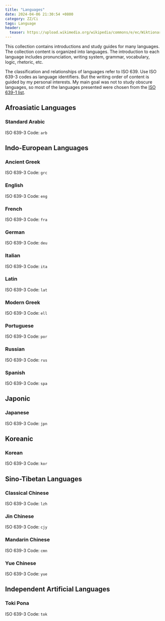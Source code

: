 ```yaml
---
title: "Languages"
date: 2024-04-06 21:30:54 +0800
category: ZZ/Ci
tags: Language
header:
  teaser: https://upload.wikimedia.org/wikipedia/commons/e/ec/Wiktionary-logo.svg
---
```


This collection contains introductions and study guides for many languages. The collection content is organized into languages. The introduction to each language includes pronunciation, writing system, grammar, vocabulary, logic, rhetoric, etc.

The classification and relationships of languages refer to ISO 639. Use ISO 639-3 codes as language identifiers. But the writing order of content is guided by my personal interests. My main goal was not to study obscure languages, so most of the languages presented were chosen from the [ISO 639-1 list](https://en.wikipedia.org/wiki/List_of_ISO_639_language_codes).

## Afroasiatic Languages

### Standard Arabic

ISO 639-3 Code: `arb`

## Indo-European Languages

### Ancient Greek

ISO 639-3 Code: `grc`

### English

ISO 639-3 Code: `eng`

### French

ISO 639-3 Code: `fra`

### German

ISO 639-3 Code: `deu`

### Italian

ISO 639-3 Code: `ita`

### Latin

ISO 639-3 Code: `lat`

### Modern Greek

ISO 639-3 Code: `ell`

### Portuguese

ISO 639-3 Code: `por`

### Russian

ISO 639-3 Code: `rus`

### Spanish

ISO 639-3 Code: `spa`

## Japonic

### Japanese

ISO 639-3 Code: `jpn`

## Koreanic

### Korean

ISO 639-3 Code: `kor`

## Sino-Tibetan Languages

### Classical Chinese

ISO 639-3 Code: `lzh`

### Jin Chinese

ISO 639-3 Code: `cjy`

### Mandarin Chinese

ISO 639-3 Code: `cmn`

### Yue Chinese

ISO 639-3 Code: `yue`

## Independent Artificial Languages

### Toki Pona

ISO 639-3 Code: `tok`
